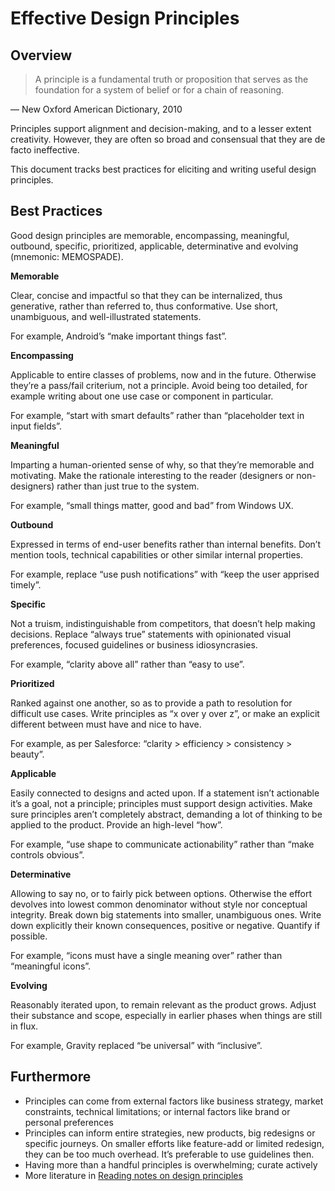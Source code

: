 # Effective Design Principles

<!--BREAK-->

## Overview

> A principle is a fundamental truth or proposition that serves as the foundation for a system of belief or for a chain of reasoning.

— New Oxford American Dictionary, 2010

Principles support alignment and decision-making, and to a lesser extent creativity.
However, they are often so broad and consensual that they are de facto ineffective.

This document tracks best practices for eliciting and writing useful design principles.

## Best Practices

Good design principles are memorable, encompassing, meaningful, outbound, specific, prioritized, applicable, determinative and evolving (mnemonic: MEMOSPADE).

<!-- It’s ok if some principles don’t embody all those attributes. But usually the more compliant, the stronger. -->

<!-- Tout rédigé en ellipsant la proposition initiale “Good design principles are…”" -->

**Memorable**

Clear, concise and impactful so that they can be internalized, thus generative, rather than referred to, thus conformative.
Use short, unambiguous, and well-illustrated statements.

For example, Android’s “make important things fast”.

**Encompassing**

Applicable to entire classes of problems, now and in the future.
Otherwise they’re a pass/fail criterium, not a principle.
Avoid being too detailed, for example writing about one use case or component in particular.

For example, “start with smart defaults” rather than “placeholder text in input fields”.

**Meaningful**

Imparting a human-oriented sense of why, so that they’re memorable and motivating.
Make the rationale interesting to the reader (designers or non-designers) rather than just true to the system.

For example, “small things matter, good and bad” from Windows UX.

**Outbound**

Expressed in terms of end-user benefits rather than internal benefits.
Don’t mention tools, technical capabilities or other similar internal properties.

For example, replace “use push notifications” with “keep the user apprised timely”.

**Specific**

Not a truism, indistinguishable from competitors, that doesn’t help making decisions.
Replace “always true” statements with opinionated visual preferences, focused guidelines or business idiosyncrasies.

For example, “clarity above all” rather than “easy to use”.

**Prioritized**

Ranked against one another, so as to provide a path to resolution for difficult use cases.
Write principles as “x over y over z”, or make an explicit different between must have and nice to have.

For example, as per Salesforce: “clarity > efficiency > consistency > beauty”.

**Applicable**

Easily connected to designs and acted upon.
If a statement isn’t actionable it’s a goal, not a principle; principles must support design activities.
Make sure principles aren’t completely abstract, demanding a lot of thinking to be applied to the product. Provide an high-level “how”.

For example, “use shape to communicate actionability” rather than “make controls obvious”.

**Determinative**

Allowing to say no, or to fairly pick between options.
Otherwise the effort devolves into lowest common denominator without style nor conceptual integrity.
Break down big statements into smaller, unambiguous ones. Write down explicitly their known consequences, positive or negative. Quantify if possible.

For example, “icons must have a single meaning over” rather than “meaningful icons”.

**Evolving**

Reasonably iterated upon, to remain relevant as the product grows.
Adjust their substance and scope, especially in earlier phases when things are still in flux.

For example, Gravity replaced “be universal” with “inclusive”.

## Furthermore

- Principles can come from external factors like business strategy, market constraints, technical limitations; or internal factors like brand or personal preferences
- Principles can inform entire strategies, new products, big redesigns or specific journeys. On smaller efforts like feature-add or limited redesign, they can be too much overhead. It’s preferable to use guidelines then.
- Having more than a handful principles is overwhelming; curate actively
- More literature in [Reading notes on design principles](../Reading%20notes%20on%20design%20principles)
<!-- - Don't write principles because you feel you have to, or because the design system landing page needs some filler. Write them because the team finds itself arguing again and again over small details, ultimately making subjective calls, or because the design outputs lack punch and integrity. -->

<!-- Principles are relevant in several areas of an organization: strategy, gouvernance, marketing, etc. -->
